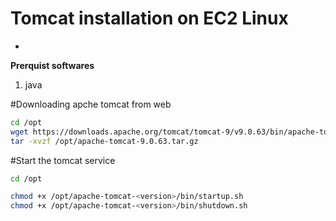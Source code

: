 # Tomcat installation on EC2 Linux
-
**Prerquist softwares**
1. java

#Downloading apche tomcat from web
```sh
cd /opt
wget https://downloads.apache.org/tomcat/tomcat-9/v9.0.63/bin/apache-tomcat-9.0.63.tar.gz
tar -xvzf /opt/apache-tomcat-9.0.63.tar.gz
```
#Start the tomcat service
```sh
cd /opt

chmod +x /opt/apache-tomcat-<version>/bin/startup.sh 
chmod +x /opt/apache-tomcat-<version>/bin/shutdown.sh
```

